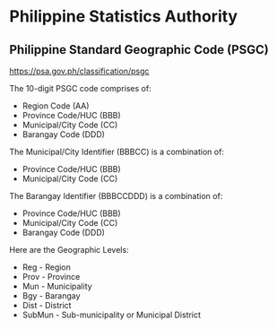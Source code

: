 # Philippine Statistics Authority

## Philippine Standard Geographic Code (PSGC)

https://psa.gov.ph/classification/psgc

The 10-digit PSGC code comprises of:

- Region Code (AA)
- Province Code/HUC (BBB)
- Municipal/City Code (CC)
- Barangay Code (DDD)

The Municipal/City Identifier (BBBCC) is a combination of:

- Province Code/HUC (BBB)
- Municipal/City Code (CC)

The Barangay Identifier (BBBCCDDD) is a combination of:

- Province Code/HUC (BBB)
- Municipal/City Code (CC)
- Barangay Code (DDD)

Here are the Geographic Levels:

- Reg - Region
- Prov - Province
- Mun - Municipality
- Bgy - Barangay
- Dist - District
- SubMun - Sub-municipality or Municipal District
